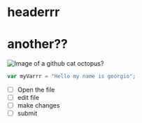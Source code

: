 # headerrr

# another??

![Image of a github cat octopus?](https://octodex.github.com/images/yogitocat.png)

``` javascript
var myVarrr = "Hello my name is georgio";
```


- [ ] Open the file
- [ ] edit file
- [ ] make changes
- [ ] submit
